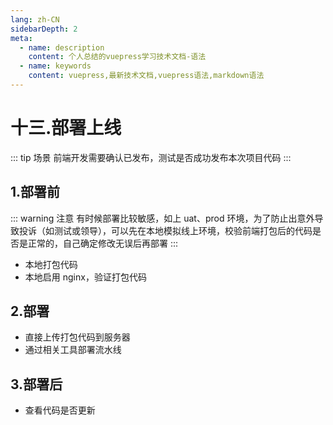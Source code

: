 ```yaml
---
lang: zh-CN
sidebarDepth: 2
meta:
  - name: description
    content: 个人总结的vuepress学习技术文档-语法
  - name: keywords
    content: vuepress,最新技术文档,vuepress语法,markdown语法
---
```


# 十三.部署上线

::: tip 场景
前端开发需要确认已发布，测试是否成功发布本次项目代码
:::

## 1.部署前

::: warning 注意
有时候部署比较敏感，如上 uat、prod 环境，为了防止出意外导致投诉（如测试或领导），可以先在本地模拟线上环境，校验前端打包后的代码是否是正常的，自己确定修改无误后再部署
:::

- 本地打包代码
- 本地启用 nginx，验证打包代码

## 2.部署

- 直接上传打包代码到服务器
- 通过相关工具部署流水线

## 3.部署后

- 查看代码是否更新
